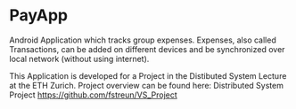 # PayApp

Android Application which tracks group expenses.
Expenses, also called Transactions, can be added on different devices and be synchronized over local network (without using internet).

This Application is developed for a Project in the Distibuted System Lecture at the ETH Zurich.
Project overview can be found here: Distributed System Project   https://github.com/fstreun/VS_Project


